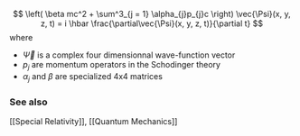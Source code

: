 $$
\left(
\beta mc^2 + \sum^3_{j = 1} \alpha_{j}p_{j}c
\right)
\vec{\Psi}(x, y, z, t) = i \hbar \frac{\partial\vec{\Psi}(x, y, z, t)}{\partial t}
$$
where
* $\vec{\Psi}$ is a complex four dimensionnal wave-function vector
* $p_{j}$ are momentum operators in the Schodinger theory
* $\alpha_{j}$ and $\beta$ are specialized 4x4 matrices

### See also
[[Special Relativity]], [[Quantum Mechanics]]